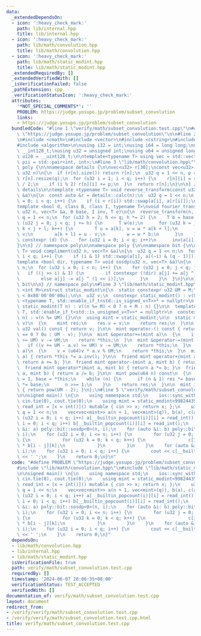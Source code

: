 ```yaml
---
data:
  _extendedDependsOn:
  - icon: ':heavy_check_mark:'
    path: lib/internal.hpp
    title: lib/internal.hpp
  - icon: ':heavy_check_mark:'
    path: lib/math/convolution.hpp
    title: lib/math/convolution.hpp
  - icon: ':heavy_check_mark:'
    path: lib/math/static_modint.hpp
    title: lib/math/static_modint.hpp
  _extendedRequiredBy: []
  _extendedVerifiedWith: []
  _isVerificationFailed: false
  _pathExtension: cpp
  _verificationStatusIcon: ':heavy_check_mark:'
  attributes:
    '*NOT_SPECIAL_COMMENTS*': ''
    PROBLEM: https://judge.yosupo.jp/problem/subset_convolution
    links:
    - https://judge.yosupo.jp/problem/subset_convolution
  bundledCode: "#line 1 \"verify/math/subset_convolution.test.cpp\"\n#define PROBLEM\
    \ \"https://judge.yosupo.jp/problem/subset_convolution\"\n\n#line 2 \"lib/internal.hpp\"\
    \n#include <cmath>\n#include <vector>\n#include <cstring>\n#include <iostream>\n\
    #include <algorithm>\n\nusing i32 = int;\nusing i64 = long long;\nusing i128 =\
    \ __int128_t;\nusing u32 = unsigned int;\nusing u64 = unsigned long long;\nusing\
    \ u128 = __uint128_t;\n\ntemplate<typename T> using vec = std::vector<T>;\nusing\
    \ pii = std::pair<int, int>;\n#line 3 \"lib/math/convolution.hpp\"\n\nnamespace\
    \ poly {\n\nnamespace details {\n\nvec<u32> r[30];\nconst vec<u32> &calc(const\
    \ u32 n)\n{\n  if (r[n].size()) return r[n];\n  u32 q = 1 << n, p = q / 2;\n \
    \ r[n].resize(q);\n  for (u32 i = 1; i < q; i++) {\n    r[n][i] = r[n][i / 2]\
    \ / 2;\n    if (i % 2) r[n][i] += p;\n  }\n  return r[n];\n}\n\n} // namespace\
    \ details\n\ntemplate <typename T> void reverse_transform(const u32 n, vec<T>\
    \ &a)\n{\n  const auto &r = details::calc(n);\n  u32 q = 1 << n;\n  for (u32 i\
    \ = 0; i < q; i++) {\n    if (i < r[i]) std::swap(a[i], a[r[i]]);\n  }\n}\n\n\
    template <bool d, class B, class I, typename T>\nvoid fourier_transform(const\
    \ u32 n, vec<T> &a, B base, I inv, T e)\n{\n  reverse_transform(n, a);\n  u32\
    \ q = 1 << n;\n  for (u32 h = 2; h <= q; h *= 2) {\n    T b = base(h);\n    for\
    \ (u32 j = 0; j < q; j += h) {\n      T w(e);\n      for (u32 k = j, l = h / 2;\
    \ k < j + l; k++) {\n        T u = a[k], v = w * a[k + l];\n        a[k] = u +\
    \ v;\n        a[k + l] = u - v;\n        w = w * b;\n      }\n    }\n  }\n  if\
    \ constexpr (d) {\n    for (u32 i = 0; i < q; i++)\n      inv(a[i], q);\n  }\n\
    }\n\n} // namespace poly\n\nnamespace poly {\n\nnamespace bit {\n\ntemplate <typename\
    \ T> void compliment(u32 n, vec<T> &a)\n{\n  u32 q = 1 << n;\n  for (u32 i = 0;\
    \ i < q; i++) {\n    if (i & 1) std::swap(a[i], a[(~i) & (q - 1)]);\n  }\n}\n\n\
    template <bool dir, typename T> void sosdp(u32 n, vec<T> &a)\n{\n  u32 q = 1 <<\
    \ n;\n  for (u32 i = 0; i < n; i++) {\n    for (u32 j = 0; j < q; j++) {\n   \
    \   if ((j >> i) & 1) {\n        if constexpr (!dir) a[j] += a[j ^ (1 << i)];\n\
    \        else a[j] -= a[j ^ (1 << i)];\n      }\n    }\n  }\n}\n\n} // namespace\
    \ bit\n\n} // namespace poly\n#line 3 \"lib/math/static_modint.hpp\"\n\ntemplate\
    \ <int M>\nstruct static_modint\n{\n  static constexpr u32 UM = M;\n  static_assert(UM\
    \ < 0x80'00'00'00u);\n\n  u32 v;\n  constexpr static_modint() : v(0) {}\n\n  template\
    \ <typename T, std::enable_if_t<std::is_signed_v<T>>* = nullptr>\n  constexpr\
    \ static_modint(T n) : v((n %= M) < 0 ? n + M : n) {}\n\n  template <typename\
    \ T, std::enable_if_t<std::is_unsigned_v<T>>* = nullptr>\n  constexpr static_modint(T\
    \ n) : v(n %= UM) {}\n\n  using mint = static_modint;\n\n  static mint raw(u32\
    \ v)\n  {\n    mint res;\n    res.v = v;\n    return res;\n  }\n\n  constexpr\
    \ u32 val() const { return v; }\n\n  mint operator-() const { return mint::raw(v\
    \ == 0 ? 0u : UM - v); }\n\n  mint &operator+=(mint a)\n  {\n    if ((v += a.v)\
    \ >= UM) v -= UM;\n    return *this;\n  }\n  mint &operator-=(mint a)\n  {\n \
    \   if ((v += UM - a.v) >= UM) v -= UM;\n    return *this;\n  }\n  mint &operator*=(mint\
    \ a)\n  {\n    v = (u64)v * a.v % UM;\n    return *this;\n  }\n  mint &operator/=(mint\
    \ a) { return *this *= a.inv(); }\n\n  friend mint operator+(mint a, mint b) {\
    \ return a += b; }\n  friend mint operator-(mint a, mint b) { return a -= b; }\n\
    \  friend mint operator*(mint a, mint b) { return a *= b; }\n  friend mint operator/(mint\
    \ a, mint b) { return a /= b; }\n\n  mint pow(u64 n) const\n  {\n    mint res\
    \ = 1, base = *this;\n    while (n) {\n      if (n & 1) res *= base;\n      base\
    \ *= base;\n      n >>= 1;\n    }\n    return res;\n  }\n\n  mint inv() const\
    \ { return pow(UM - 2); }\n};\n#line 5 \"verify/math/subset_convolution.test.cpp\"\
    \n\nsigned main() \n{\n    using namespace std;\n    ios::sync_with_stdio(false);\
    \ cin.tie(0), cout.tie(0);\n    using mint = static_modint<998244353>;\n    auto\
    \ read_int = [x = int()]() mutable { cin >> x; return x; };\n    u32 n = read_int(),\
    \ q = 1 << n;\n    vec<vec<mint>> a(n + 1, vec<mint>(q)), b(a), c(a);\n    for\
    \ (u32 i = 0; i < q; i++) a[__builtin_popcount(i)][i] = read_int();\n    for (u32\
    \ i = 0; i < q; i++) b[__builtin_popcount(i)][i] = read_int();\n    for (auto\
    \ &i: a) poly::bit::sosdp<0>(n, i);\n    for (auto &i: b) poly::bit::sosdp<0>(n,\
    \ i);\n    for (u32 i = 0; i <= n; i++) {\n        for (u32 j = 0; j <= i; j++)\
    \ {\n            for (u32 k = 0; k < q; k++) {\n                c[i][k] += a[j][k]\
    \ * b[i - j][k];\n            }\n        }\n    }\n    for (auto &i: c) poly::bit::sosdp<1>(n,\
    \ i);\n    for (u32 i = 0; i < q; i++) {\n        cout << c[__builtin_popcount(i)][i].val()\
    \ << ' ';\n    }\n    return 0;\n}\n"
  code: "#define PROBLEM \"https://judge.yosupo.jp/problem/subset_convolution\"\n\n\
    #include \"lib/math/convolution.hpp\"\n#include \"lib/math/static_modint.hpp\"\
    \n\nsigned main() \n{\n    using namespace std;\n    ios::sync_with_stdio(false);\
    \ cin.tie(0), cout.tie(0);\n    using mint = static_modint<998244353>;\n    auto\
    \ read_int = [x = int()]() mutable { cin >> x; return x; };\n    u32 n = read_int(),\
    \ q = 1 << n;\n    vec<vec<mint>> a(n + 1, vec<mint>(q)), b(a), c(a);\n    for\
    \ (u32 i = 0; i < q; i++) a[__builtin_popcount(i)][i] = read_int();\n    for (u32\
    \ i = 0; i < q; i++) b[__builtin_popcount(i)][i] = read_int();\n    for (auto\
    \ &i: a) poly::bit::sosdp<0>(n, i);\n    for (auto &i: b) poly::bit::sosdp<0>(n,\
    \ i);\n    for (u32 i = 0; i <= n; i++) {\n        for (u32 j = 0; j <= i; j++)\
    \ {\n            for (u32 k = 0; k < q; k++) {\n                c[i][k] += a[j][k]\
    \ * b[i - j][k];\n            }\n        }\n    }\n    for (auto &i: c) poly::bit::sosdp<1>(n,\
    \ i);\n    for (u32 i = 0; i < q; i++) {\n        cout << c[__builtin_popcount(i)][i].val()\
    \ << ' ';\n    }\n    return 0;\n}"
  dependsOn:
  - lib/math/convolution.hpp
  - lib/internal.hpp
  - lib/math/static_modint.hpp
  isVerificationFile: true
  path: verify/math/subset_convolution.test.cpp
  requiredBy: []
  timestamp: '2024-06-07 20:06:35+08:00'
  verificationStatus: TEST_ACCEPTED
  verifiedWith: []
documentation_of: verify/math/subset_convolution.test.cpp
layout: document
redirect_from:
- /verify/verify/math/subset_convolution.test.cpp
- /verify/verify/math/subset_convolution.test.cpp.html
title: verify/math/subset_convolution.test.cpp
---
```

